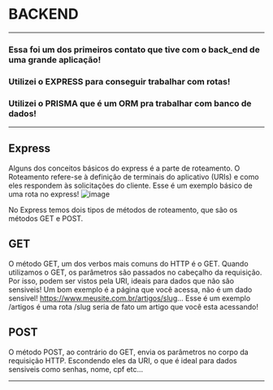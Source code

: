 # BACKEND
----------------------------------
### Essa foi um dos primeiros contato que tive com o back_end de uma grande aplicação!
### Utilizei o EXPRESS para conseguir trabalhar com rotas!
### Utilizei o PRISMA que é um ORM pra trabalhar com banco de dados!
-----------------------------------

## Express
Alguns dos conceitos básicos do express é a parte de roteamento. O Roteamento refere-se à definição de terminais do aplicativo (URIs) e como eles respondem às solicitações do cliente.
Esse é um exemplo básico de uma rota no express!
![image](https://user-images.githubusercontent.com/82242762/192648086-7e890eb1-8585-4ac9-a26d-8190ae6bcfbb.png)

No Express temos dois tipos de métodos de roteamento, que são os métodos GET e POST.

## GET
O método GET, um dos verbos mais comuns do HTTP é o GET. Quando utilizamos o GET, os parâmetros são passados no cabeçalho da requisição. Por isso, podem ser vistos pela URI, ideais para dados que não são sensiveis!
Um bom exemplo é a página que você acessa, não é um dado sensivel!
https://www.meusite.com.br/artigos/slug...
Esse é um exemplo /artigos é uma rota /slug seria de fato um artigo que você esta acessando!

## POST
O método POST, ao contrário do GET, envia os parâmetros no corpo da requisição HTTP. Escondendo eles da URI, o que é ideal para dados sensiveis como senhas, nome, cpf etc...

------------------------------------------------------

